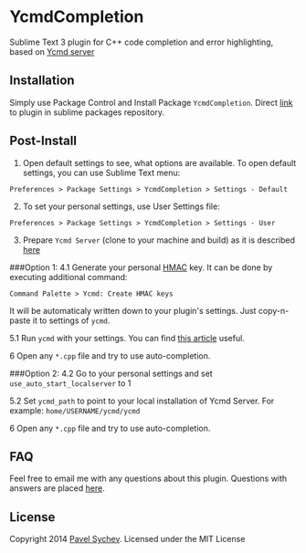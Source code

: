 YcmdCompletion
==============

Sublime Text 3 plugin for C++ code completion and error highlighting, based on [Ycmd server](https://github.com/Valloric/ycmd)

## Installation
  Simply use Package Control and Install Package `YcmdCompletion`.
  Direct [link](https://sublime.wbond.net/packages/YcmdCompletion) to plugin in sublime packages repository.

## Post-Install

1. Open default settings to see, what options are available.
  To open default settings, you can use Sublime Text menu:

  `Preferences > Package Settings > YcmdCompletion > Settings - Default`

2. To set your personal settings, use User Settings file:

  `Preferences > Package Settings > YcmdCompletion > Settings - User`

3. Prepare `Ycmd Server` (clone to your machine and build) as it is described [here](https://github.com/Valloric/ycmd#building)

###Option 1:
4.1 Generate your personal [HMAC](https://github.com/Valloric/ycmd#is-hmac-auth-for-requestsresponses-really-necessary) key.
  It can be done by executing additional command:

  `Command Palette > Ycmd: Create HMAC keys`
  
  It will be automaticaly written down to your plugin's settings. Just copy-n-paste it to settings of `ycmd`.

5.1 Run `ycmd` with your settings. You can find [this article](https://github.com/Valloric/ycmd#user-level-customization) useful. 

6 Open any `*.cpp` file and try to use auto-completion.

###Option 2:
4.2 Go to your personal settings and set `use_auto_start_localserver` to 1

5.2 Set `ycmd_path` to point to your local installation of Ycmd Server. For example: `home/USERNAME/ycmd/ycmd`

6 Open any `*.cpp` file and try to use auto-completion.

## FAQ

Feel free to email me with any questions about this plugin. Questions with answers are placed [here](https://github.com/LuckyGeck/YcmdCompletion/wiki/FAQ).

## License

Copyright 2014 [Pavel Sychev](pasha.sychev@gmail.com). Licensed under the MIT License
